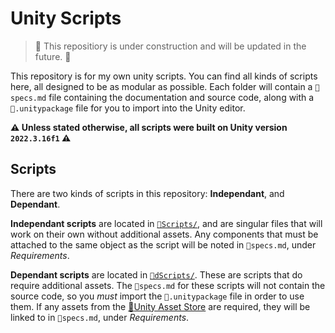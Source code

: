 # Unity Scripts

> :construction: This repositiory is under construction and will be updated in the future. :construction:

This repository is for my own unity scripts. You can find all kinds of scripts here, all designed to be as modular as possible. Each folder will contain a `📝specs.md` file containing the documentation and source code, along with a `📄.unitypackage` file for you to import into the Unity editor.

**:warning: Unless stated otherwise, all scripts were built on Unity version `2022.3.16f1` :warning:**

## Scripts

There are two kinds of scripts in this repository: **Independant**, and **Dependant**.

**Independant scripts** are located in [`📁Scripts/`](./Scripts/), and are singular files that will work on their own without additional assets. Any components that must be attached to the same object as the script will be noted in `📝specs.md`, under *Requirements*.

**Dependant scripts** are located in [`📁dScripts/`](./dScripts/). These are scripts that do require additional assets. The `📝specs.md` for these scripts will not contain the source code, so you *must* import the `📄.unitypackage` file in order to use them. If any assets from the [:link:Unity Asset Store](https://assetstore.unity.com) are required, they will be linked to in `📝specs.md`, under *Requirements*.